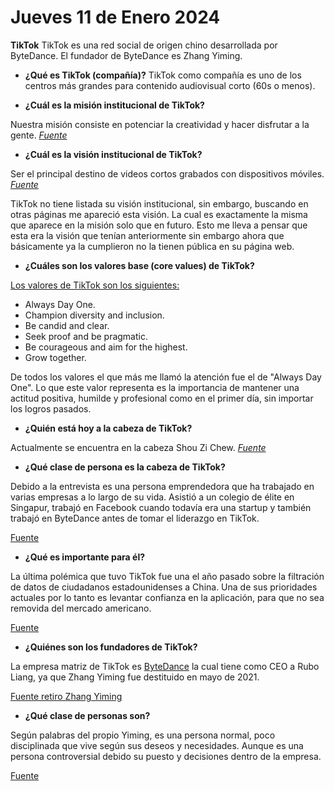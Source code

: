 # Jueves 11 de Enero 2024

**TikTok** TikTok es una red social de origen chino desarrollada por ByteDance.
El fundador de ByteDance es Zhang Yiming.

- **¿Qué es TikTok (compañía)?** TikTok como compañía es uno de los centros más
  grandes para contenido audiovisual corto (60s o menos).

- **¿Cuál es la misión institucional de TikTok?**

Nuestra misión consiste en potenciar la creatividad y hacer disfrutar a la
gente. _[Fuente](https://www.tiktok.com/about?lang=es)_

- **¿Cuál es la visión institucional de TikTok?**

Ser el principal destino de videos cortos grabados con dispositivos móviles.
_[Fuente](https://www.tiktok.com/about?lang=es)_

TikTok no tiene listada su visión institucional, sin embargo, buscando en otras
páginas me apareció esta visión. La cual es exactamente la misma que aparece en
la misión solo que en futuro. Esto me lleva a pensar que esta era la visión que
tenían anteriormente sin embargo ahora que básicamente ya la cumplieron no la
tienen pública en su página web.

- **¿Cuáles son los valores base (core values) de TikTok?**

[Los valores de TikTok son los siguientes:](https://www.brightnetwork.co.uk/employer-advice/tiktok/tiktoks-values/)

- Always Day One.
- Champion diversity and inclusion.
- Be candid and clear.
- Seek proof and be pragmatic.
- Be courageous and aim for the highest.
- Grow together.

De todos los valores el que más me llamó la atención fue el de "Always Day One".
Lo que este valor representa es la importancia de mantener una actitud positiva,
humilde y profesional como en el primer día, sin importar los logros pasados.

- **¿Quién está hoy a la cabeza de TikTok?**

Actualmente se encuentra en la cabeza Shou Zi Chew.
_[Fuente](https://vogue.sg/shou-zi-chew-tiktok-profile/)_

- **¿Qué clase de persona es la cabeza de TikTok?**

Debido a la entrevista es una persona emprendedora que ha trabajado en varias
empresas a lo largo de su vida. Asistió a un colegio de élite en Singapur,
trabajó en Facebook cuando todavía era una startup y también trabajó en
ByteDance antes de tomar el liderazgo en TikTok.

[Fuente](https://www.bbc.com/news/world-asia-65022596)

- **¿Qué es importante para él?**

La última polémica que tuvo TikTok fue una el año pasado sobre la filtración de
datos de ciudadanos estadounidenses a China. Una de sus prioridades actuales por
lo tanto es levantar confianza en la aplicación, para que no sea removida del
mercado americano.

[Fuente](https://www.theinformation.com/articles/inside-tiktok-ceos-plan-to-play-offense)

- **¿Quiénes son los fundadores de TikTok?**

La empresa matriz de TikTok es [ByteDance](https://www.bytedance.com/en/) la
cual tiene como CEO a Rubo Liang, ya que Zhang Yiming fue destituido en mayo de
2021\.

[Fuente retiro Zhang Yiming](https://www.elespanol.com/porfolio/actualidad/20230311/zhang-yiming-funcionario-amenaza-occidente-tiktok-millones/747425648_0.html)

- **¿Qué clase de personas son?**

Según palabras del propio Yiming, es una persona normal, poco disciplinada que
vive según sus deseos y necesidades. Aunque es una persona controversial debido
su puesto y decisiones dentro de la empresa.

[Fuente](https://www.revistavanityfair.es/articulos/zhang-yiming-el-fundador-de-tiktok-fortuna)
